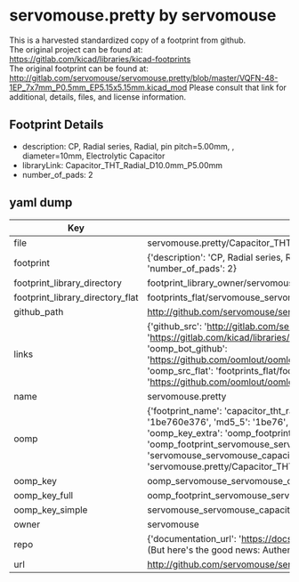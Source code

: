 # servomouse.pretty by servomouse  
This is a harvested standardized copy of a footprint from github.  
The original project can be found at:  
https://gitlab.com/kicad/libraries/kicad-footprints  
The original footprint can be found at:
http://gitlab.com/servomouse/servomouse.pretty/blob/master/VQFN-48-1EP_7x7mm_P0.5mm_EP5.15x5.15mm.kicad_mod
Please consult that link for additional, details, files, and license information.  
## Footprint Details
* description: CP, Radial series, Radial, pin pitch=5.00mm, , diameter=10mm, Electrolytic Capacitor  
* libraryLink: Capacitor_THT_Radial_D10.0mm_P5.00mm  
* number_of_pads: 2  
## yaml dump  
| Key | Value |  
| --- | --- |  
| file | servomouse.pretty/Capacitor_THT_Radial_D10.0mm_P5.00mm.kicad_mod |  
| footprint | {'description': 'CP, Radial series, Radial, pin pitch=5.00mm, , diameter=10mm, Electrolytic Capacitor', 'libraryLink': 'Capacitor_THT_Radial_D10.0mm_P5.00mm', 'number_of_pads': 2} |  
| footprint_library_directory | footprint_library_owner/servomouse_servomouse.pretty |  
| footprint_library_directory_flat | footprints_flat/servomouse_servomouse_capacitor_tht_radial_d10_0mm_p5_00mm/working |  
| github_path | http://github.com/servomouse/servomouse.pretty/blob/master/Capacitor_THT_Radial_D10.0mm_P5.00mm.kicad_mod |  
| links | {'github_src': 'http://gitlab.com/servomouse/servomouse.pretty/blob/master/VQFN-48-1EP_7x7mm_P0.5mm_EP5.15x5.15mm.kicad_mod', 'github_src_repo': 'https://gitlab.com/kicad/libraries/kicad-footprints', 'oomp_bot': 'footprints/servomouse_servomouse_capacitor_tht_radial_d10_0mm_p5_00mm/working', 'oomp_bot_github': 'https://github.com/oomlout/oomlout_oomp_footprint_bot/tree/main/footprints/servomouse_servomouse_capacitor_tht_radial_d10_0mm_p5_00mm/working', 'oomp_src_flat': 'footprints_flat/footprints_flat/servomouse_servomouse_capacitor_tht_radial_d10_0mm_p5_00mm/working', 'oomp_src_flat_github': 'https://github.com/oomlout/oomlout_oomp_footprint_src/tree/main/footprints_flat/servomouse_servomouse_capacitor_tht_radial_d10_0mm_p5_00mm/working'} |  
| name | servomouse.pretty |  
| oomp | {'footprint_name': 'capacitor_tht_radial_d10_0mm_p5_00mm', 'library_name': 'servomouse', 'md5': '1be760e3765df5f566ed0ac19a9ee142', 'md5_10': '1be760e376', 'md5_5': '1be76', 'md5_6': '1be760', 'oomp_key': 'oomp_servomouse_servomouse_capacitor_tht_radial_d10_0mm_p5_00mm', 'oomp_key_extra': 'oomp_footprint_servomouse_servomouse_capacitor_tht_radial_d10_0mm_p5_00mm', 'oomp_key_full': 'oomp_footprint_servomouse_servomouse_capacitor_tht_radial_d10_0mm_p5_00mm_1be760', 'oomp_key_simple': 'servomouse_servomouse_capacitor_tht_radial_d10_0mm_p5_00mm', 'original_filename': 'servomouse.pretty/Capacitor_THT_Radial_D10.0mm_P5.00mm.kicad_mod', 'owner_name': 'servomouse'} |  
| oomp_key | oomp_servomouse_servomouse_capacitor_tht_radial_d10_0mm_p5_00mm |  
| oomp_key_full | oomp_footprint_servomouse_servomouse_capacitor_tht_radial_d10_0mm_p5_00mm |  
| oomp_key_simple | servomouse_servomouse_capacitor_tht_radial_d10_0mm_p5_00mm |  
| owner | servomouse |  
| repo | {'documentation_url': 'https://docs.github.com/rest/overview/resources-in-the-rest-api#rate-limiting', 'message': "API rate limit exceeded for 84.66.173.59. (But here's the good news: Authenticated requests get a higher rate limit. Check out the documentation for more details.)"} |  
| url | http://github.com/servomouse/servomouse.pretty |  

